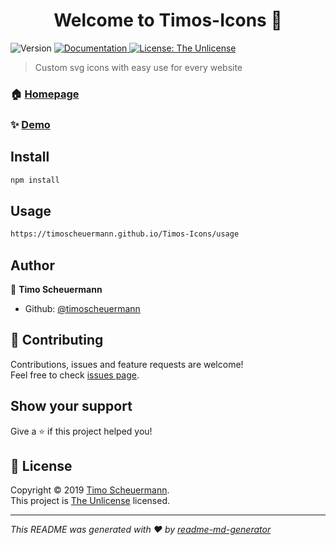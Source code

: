 <h1 align="center">Welcome to Timos-Icons 👋</h1>
<p>
  <img alt="Version" src="https://img.shields.io/badge/version-0.0.1-blue.svg?cacheSeconds=2592000" />
  <a href="https://github.com/timoscheuermann/Timos-Icons" target="_blank">
    <img alt="Documentation" src="https://img.shields.io/badge/documentation-yes-brightgreen.svg" />
  </a>
  <a href="https://choosealicense.com/licenses/unlicense/" target="_blank">
    <img alt="License: The Unlicense" src="https://img.shields.io/badge/License-The Unlicense-yellow.svg" />
  </a>
</p>

> Custom svg icons with easy use for every website

### 🏠 [Homepage](https://timoscheuermann.github.io/Timos-Icons/)

### ✨ [Demo](https://timoscheuermann.github.io/Timos-Icons/)

## Install

```sh
npm install
```

## Usage

```sh
https://timoscheuermann.github.io/Timos-Icons/usage
```

## Author

👤 **Timo Scheuermann**

* Github: [@timoscheuermann](https://github.com/timoscheuermann)

## 🤝 Contributing

Contributions, issues and feature requests are welcome!<br />Feel free to check [issues page](https://github.com/TimoScheuermann/Timos-Icons/issues).

## Show your support

Give a ⭐️ if this project helped you!

## 📝 License

Copyright © 2019 [Timo Scheuermann](https://github.com/timoscheuermann).<br />
This project is [The Unlicense](https://choosealicense.com/licenses/unlicense/) licensed.

***
_This README was generated with ❤️ by [readme-md-generator](https://github.com/kefranabg/readme-md-generator)_